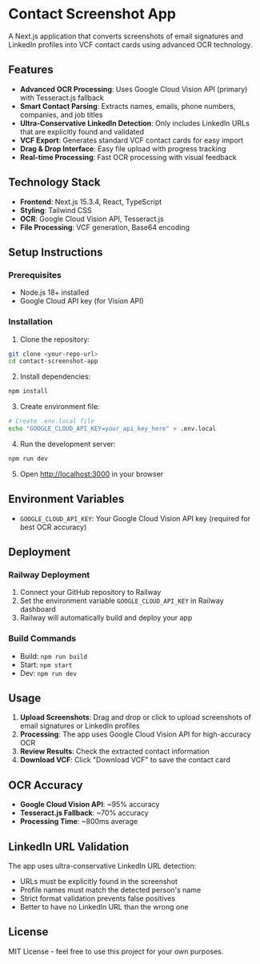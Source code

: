 # Contact Screenshot App

A Next.js application that converts screenshots of email signatures and LinkedIn profiles into VCF contact cards using advanced OCR technology.

## Features

- **Advanced OCR Processing**: Uses Google Cloud Vision API (primary) with Tesseract.js fallback
- **Smart Contact Parsing**: Extracts names, emails, phone numbers, companies, and job titles
- **Ultra-Conservative LinkedIn Detection**: Only includes LinkedIn URLs that are explicitly found and validated
- **VCF Export**: Generates standard VCF contact cards for easy import
- **Drag & Drop Interface**: Easy file upload with progress tracking
- **Real-time Processing**: Fast OCR processing with visual feedback

## Technology Stack

- **Frontend**: Next.js 15.3.4, React, TypeScript
- **Styling**: Tailwind CSS
- **OCR**: Google Cloud Vision API, Tesseract.js
- **File Processing**: VCF generation, Base64 encoding

## Setup Instructions

### Prerequisites
- Node.js 18+ installed
- Google Cloud API key (for Vision API)

### Installation

1. Clone the repository:
```bash
git clone <your-repo-url>
cd contact-screenshot-app
```

2. Install dependencies:
```bash
npm install
```

3. Create environment file:
```bash
# Create .env.local file
echo "GOOGLE_CLOUD_API_KEY=your_api_key_here" > .env.local
```

4. Run the development server:
```bash
npm run dev
```

5. Open [http://localhost:3000](http://localhost:3000) in your browser

## Environment Variables

- `GOOGLE_CLOUD_API_KEY`: Your Google Cloud Vision API key (required for best OCR accuracy)

## Deployment

### Railway Deployment

1. Connect your GitHub repository to Railway
2. Set the environment variable `GOOGLE_CLOUD_API_KEY` in Railway dashboard
3. Railway will automatically build and deploy your app

### Build Commands
- Build: `npm run build`
- Start: `npm start`
- Dev: `npm run dev`

## Usage

1. **Upload Screenshots**: Drag and drop or click to upload screenshots of email signatures or LinkedIn profiles
2. **Processing**: The app uses Google Cloud Vision API for high-accuracy OCR
3. **Review Results**: Check the extracted contact information
4. **Download VCF**: Click "Download VCF" to save the contact card

## OCR Accuracy

- **Google Cloud Vision API**: ~95% accuracy
- **Tesseract.js Fallback**: ~70% accuracy
- **Processing Time**: ~800ms average

## LinkedIn URL Validation

The app uses ultra-conservative LinkedIn URL detection:
- URLs must be explicitly found in the screenshot
- Profile names must match the detected person's name
- Strict format validation prevents false positives
- Better to have no LinkedIn URL than the wrong one

## License

MIT License - feel free to use this project for your own purposes. 